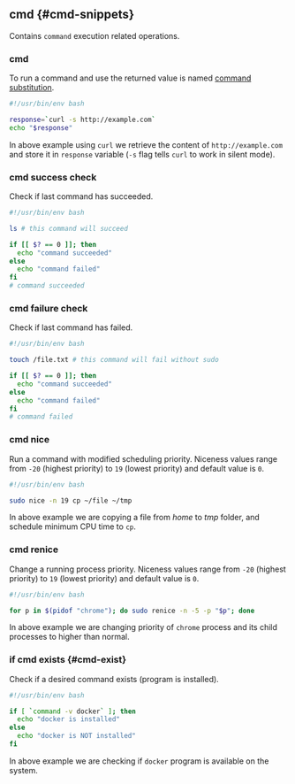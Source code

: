 ## cmd {#cmd-snippets}

Contains `command` execution related operations.

### cmd

To run a command and use the returned value is named [command substitution](#command-substitution).

```bash
#!/usr/bin/env bash

response=`curl -s http://example.com`
echo "$response"
```

In above example using `curl` we retrieve the content of `http://example.com` and store it in `response` variable (`-s` flag tells `curl` to work in silent mode).

### cmd success check

Check if last command has succeeded.

```bash
#!/usr/bin/env bash

ls # this command will succeed

if [[ $? == 0 ]]; then
  echo "command succeeded"
else
  echo "command failed"
fi
# command succeeded
```

### cmd failure check

Check if last command has failed.

```bash
#!/usr/bin/env bash

touch /file.txt # this command will fail without sudo

if [[ $? == 0 ]]; then
  echo "command succeeded"
else
  echo "command failed"
fi
# command failed
```

### cmd nice

Run a command with modified scheduling priority. Niceness  values range  from  `-20` (highest priority) to `19` (lowest priority) and default value is `0`.

```bash
#!/usr/bin/env bash

sudo nice -n 19 cp ~/file ~/tmp
```

In above example we are copying a file from *home* to *tmp* folder, and schedule minimum CPU time to `cp`.

### cmd renice

Change a running process priority. Niceness  values range  from  `-20` (highest priority) to `19` (lowest priority) and default value is `0`.

```bash
#!/usr/bin/env bash

for p in $(pidof "chrome"); do sudo renice -n -5 -p "$p"; done
```

In above example we are changing priority of `chrome` process and its child processes to higher than normal.

### if cmd exists {#cmd-exist}

Check if a desired command exists (program is installed).

```bash
#!/usr/bin/env bash

if [ `command -v docker` ]; then
  echo "docker is installed"
else
  echo "docker is NOT installed"
fi
```

In above example we are checking if `docker` program is available on the system.
